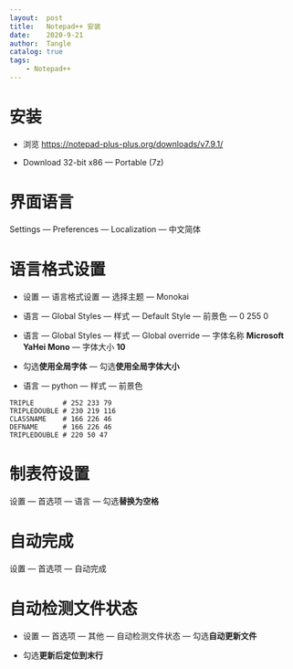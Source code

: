 ```yaml
---
layout:  post
title:   Notepad++ 安装
date:    2020-9-21
author:  Tangle
catalog: true
tags:
    - Notepad++
---
```


# 安装

- 浏览 <https://notepad-plus-plus.org/downloads/v7.9.1/>

- Download 32-bit x86 — Portable (7z)

# 界面语言

Settings — Preferences — Localization — 中文简体

# 语言格式设置

- 设置 — 语言格式设置 — 选择主题 — Monokai

- 语言 — Global Styles — 样式 — Default Style — 前景色 — 0 255 0

- 语言 — Global Styles — 样式 — Global override — 字体名称 **Microsoft YaHei Mono** — 字体大小 **10**

- 勾选**使用全局字体** — 勾选**使用全局字体大小**

- 语言 — python — 样式 — 前景色

```
TRIPLE       # 252 233 79
TRIPLEDOUBLE # 230 219 116
CLASSNAME    # 166 226 46
DEFNAME      # 166 226 46
TRIPLEDOUBLE # 220 50 47
```

# 制表符设置

设置 — 首选项 — 语言 — 勾选**替换为空格**

# 自动完成

设置 — 首选项 — 自动完成

# 自动检测文件状态

- 设置 — 首选项 — 其他 — 自动检测文件状态 — 勾选**自动更新文件**

- 勾选**更新后定位到末行**

